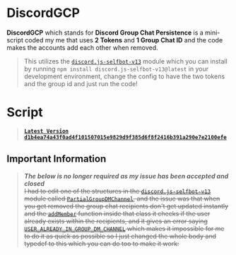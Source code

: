 # DiscordGCP

**DiscordGCP** which stands for **Discord Group Chat Persistence** is a mini-script coded my me that uses **2 Tokens** and **1 Group Chat ID** and the code makes the accounts add each other when removed.

> This utilizes the [`discord.js-selfbot-v13`](https://github.com/aiko-chan-ai/discord.js-selfbot-v13) module which you can install by running `npm install discord.js-selfbot-v13@latest` in your development environment, change the config to have the two tokens and the group id and just run the code!

>
# Script
> **[`Latest Version` `d1b4ea74a43f0ad4f101507015e9829d9f385d6f8f2416b391a290e7e2100efe`](https://github.com/xNasuni/discord/blob/main/discordgcp/main.js)**

## Important Information

> ***The below is no longer required as my issue has been accepted and closed*** <br/>
> ~~I had to edit one of the structures in the [`discord.js-selfbot-v13`](https://github.com/aiko-chan-ai/discord.js-selfbot-v13) module called [`PartialGroupDMChannel`](https://github.com/aiko-chan-ai/discord.js-selfbot-v13/blob/main/src/structures/PartialGroupDMChannel.js), and the issue was that when you get removed the group chat recipients don't get updated instantly and the [`addMember`](https://github.com/aiko-chan-ai/discord.js-selfbot-v13/blob/main/src/structures/PartialGroupDMChannel.js#L156) function inside that class it checks if the user already exists within the recipients, and it gives an error saying [`USER_ALREADY_IN_GROUP_DM_CHANNEL`](https://github.com/aiko-chan-ai/discord.js-selfbot-v13/blob/main/src/structures/PartialGroupDMChannel.js#L161) which makes it impossible for me to do it as quick as possible so I just changed the whole body and typedef to this which you can do too to make it work:~~
